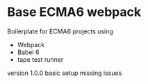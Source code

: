 # Base ECMA6 webpack
Boilerplate for ECMA6 projects using
* Webpack
* Babel 6
* tape test runner

version 1.0.0 basic setup missing issues 
